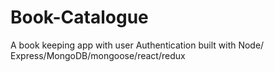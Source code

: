 # Book-Catalogue
A book keeping app with user Authentication built with Node/ Express/MongoDB/mongoose/react/redux
